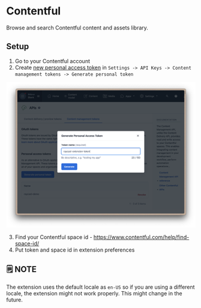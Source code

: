 # Contentful

Browse and search Contentful content and assets library.

## Setup

1. Go to your Contentful account
2. Create [new personal access token](https://www.contentful.com/help/personal-access-tokens/) in `Settings -> API Keys -> Content management tokens -> Generate personal token`

![contentful-token-setup](media/screenshot-1.png)

3. Find your Contentful space id - https://www.contentful.com/help/find-space-id/
4. Put token and space id in extension preferences

## 🗒️ NOTE

The extension uses the default locale as `en-US` so if you are using a different locale, the extension might not work properly. This might change in the future.